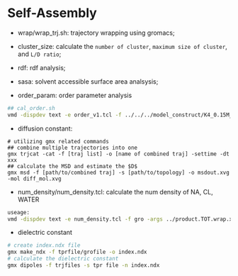 # Self-Assembly

- wrap/wrap\_trj.sh: trajectory wrapping using gromacs;

- cluster\_size: calculate the `number of cluster`, `maximum size of cluster`, and `L/D ratio`;
- rdf: rdf analysis;
- sasa: solvent accessible surface area analsysis;
- order\_param: order parameter analysis

```bash
## cal_order.sh
vmd -dispdev text -e order_v1.tcl -f ../../../model_construct/K4_0.15M_20_conc.gro -args ../product.??.wrap.xtc
```

- diffusion constant:
```
# utilizing gmx related commands
## combine multiple trajectories into one
gmx trjcat -cat -f [traj list] -o [name of combined traj] -settime -dt xxx
## calculate the MSD and estimate the $D$
gmx msd -f [path/to/combined traj] -s [path/to/topology] -o msdout.xvg -mol diff_mol.xvg
```

- num\_density/num\_density.tcl: calculate the num density of NA, CL, WATER
```bash
useage:
vmd -dispdev text -e num_density.tcl -f gro -args ../product.TOT.wrap.xtc
```

- dielectric constant
```bash
# create index.ndx file
gmx make_ndx -f tprfile/grofile -o index.ndx
# calculate the dielectric constant
gmx dipoles -f trjfiles -s tpr file -n index.ndx
```
